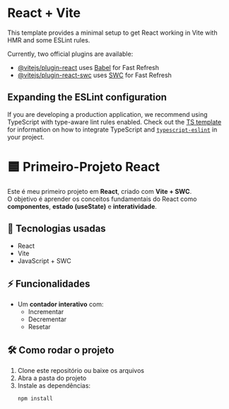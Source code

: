 # React + Vite

This template provides a minimal setup to get React working in Vite with HMR and some ESLint rules.

Currently, two official plugins are available:

- [@vitejs/plugin-react](https://github.com/vitejs/vite-plugin-react/blob/main/packages/plugin-react) uses [Babel](https://babeljs.io/) for Fast Refresh
- [@vitejs/plugin-react-swc](https://github.com/vitejs/vite-plugin-react/blob/main/packages/plugin-react-swc) uses [SWC](https://swc.rs/) for Fast Refresh

## Expanding the ESLint configuration

If you are developing a production application, we recommend using TypeScript with type-aware lint rules enabled. Check out the [TS template](https://github.com/vitejs/vite/tree/main/packages/create-vite/template-react-ts) for information on how to integrate TypeScript and [`typescript-eslint`](https://typescript-eslint.io) in your project.

# 🟦 Primeiro-Projeto React

Este é meu primeiro projeto em **React**, criado com **Vite + SWC**.  
O objetivo é aprender os conceitos fundamentais do React como **componentes**, **estado (useState)** e **interatividade**.

## 🚀 Tecnologias usadas
- React
- Vite
- JavaScript + SWC

## ⚡ Funcionalidades
- Um **contador interativo** com:
  - Incrementar
  - Decrementar
  - Resetar

## 🛠️ Como rodar o projeto
1. Clone este repositório ou baixe os arquivos
2. Abra a pasta do projeto
3. Instale as dependências:
   ```bash
   npm install

